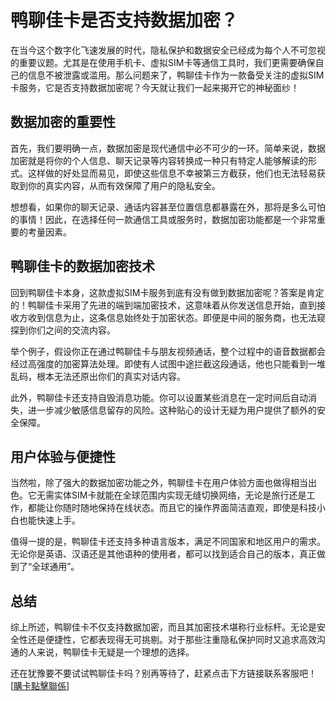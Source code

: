 # 鸭聊佳卡是否支持数据加密？

在当今这个数字化飞速发展的时代，隐私保护和数据安全已经成为每个人不可忽视的重要议题。尤其是在使用手机卡、虚拟SIM卡等通信工具时，我们更需要确保自己的信息不被泄露或滥用。那么问题来了，鸭聊佳卡作为一款备受关注的虚拟SIM卡服务，它是否支持数据加密呢？今天就让我们一起来揭开它的神秘面纱！

## 数据加密的重要性

首先，我们要明确一点，数据加密是现代通信中必不可少的一环。简单来说，数据加密就是将你的个人信息、聊天记录等内容转换成一种只有特定人能够解读的形式。这样做的好处显而易见，即使这些信息不幸被第三方截获，他们也无法轻易获取到你的真实内容，从而有效保障了用户的隐私安全。

想想看，如果你的聊天记录、通话内容甚至位置信息都暴露在外，那将是多么可怕的事情！因此，在选择任何一款通信工具或服务时，数据加密功能都是一个非常重要的考量因素。

## 鸭聊佳卡的数据加密技术

回到鸭聊佳卡本身，这款虚拟SIM卡服务到底有没有做到数据加密呢？答案是肯定的！鸭聊佳卡采用了先进的端到端加密技术，这意味着从你发送信息开始，直到接收方收到信息为止，这条信息始终处于加密状态。即便是中间的服务商，也无法窥探到你们之间的交流内容。

举个例子，假设你正在通过鸭聊佳卡与朋友视频通话，整个过程中的语音数据都会经过高强度的加密算法处理。即使有人试图中途拦截这段通话，他也只能看到一堆乱码，根本无法还原出你们的真实对话内容。

此外，鸭聊佳卡还支持自毁消息功能。你可以设置某些消息在一定时间后自动消失，进一步减少敏感信息留存的风险。这种贴心的设计无疑为用户提供了额外的安全保障。

## 用户体验与便捷性

当然啦，除了强大的数据加密功能之外，鸭聊佳卡在用户体验方面也做得相当出色。它无需实体SIM卡就能在全球范围内实现无缝切换网络，无论是旅行还是工作，都能让你随时随地保持在线状态。而且它的操作界面简洁直观，即使是科技小白也能快速上手。

值得一提的是，鸭聊佳卡还支持多种语言版本，满足不同国家和地区用户的需求。无论你是英语、汉语还是其他语种的使用者，都可以找到适合自己的版本，真正做到了“全球通用”。

## 总结

综上所述，鸭聊佳卡不仅支持数据加密，而且其加密技术堪称行业标杆。无论是安全性还是便捷性，它都表现得无可挑剔。对于那些注重隐私保护同时又追求高效沟通的人来说，鸭聊佳卡无疑是一个理想的选择。

还在犹豫要不要试试鸭聊佳卡吗？别再等待了，赶紧点击下方链接联系客服吧！[[購卡點擊聯係](https://t.me/s/esim1088)]